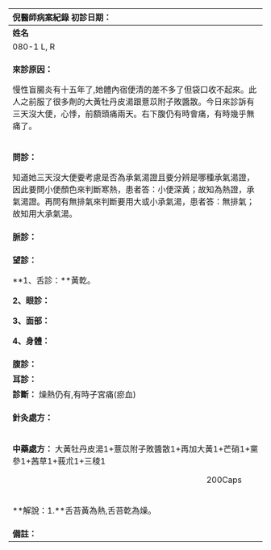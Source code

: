 ﻿|**倪醫師病案紀錄**     初診日期：|
| :- |
|**姓名**|**性別：**|**年齡及體型**|**來診日期：**|
|080-1 L, R|女||2008/3/13|
|<p>**來診原因：**</p><p>慢性盲腸炎有十五年了,她體內宿便清的差不多了但袋口收不起來。此人之前服了很多劑的大黃牡丹皮湯跟薏苡附子敗醬散。今日來診訴有三天沒大便，心悸，前額頭痛兩天。右下腹仍有時會痛，有時幾乎無痛了。</p>|
|<p>**問診：**</p><p>知道她三天沒大便要考慮是否為承氣湯證且要分辨是哪種承氣湯證，因此要問小便顏色來判斷寒熱，患者答：小便深黃；故知為熱證，承氣湯證。再問有無排氣來判斷要用大或小承氣湯，患者答：無排氣；故知用大承氣湯。 </p>|
|**脈診：**|
|<p>**望診：**</p><p>**1、舌診：**黃亁。</p><p>**2、眼診：**</p><p>**3、面部：**</p><p>**4、身體：**</p>|
|**腹診：**|
|**耳診：**|
|**診斷：** 燥熱仍有,有時子宮痛(瘀血)|
|<p>**針灸處方：** </p><p></p>|
|<p>**中藥處方：** 大黃牡丹皮湯1+薏苡附子敗醬散1+再加大黃1+芒硝1+黨參1+茜草1+莪朮1+三稜1</p><p>`                                               `200Caps</p>|
|<p>**解說：1.**舌苔黃為熱,舌苔亁為燥。</p><p>      </p>|
|**備註：**|

